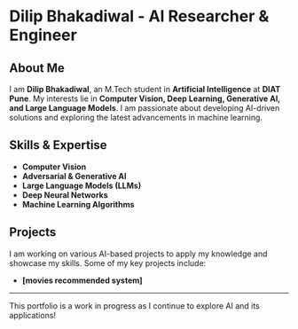 # Dilip Bhakadiwal - AI Researcher & Engineer

## About Me
I am **Dilip Bhakadiwal**, an M.Tech student in **Artificial Intelligence** at **DIAT Pune**. My interests lie in **Computer Vision, Deep Learning, Generative AI, and Large Language Models**. I am passionate about developing AI-driven solutions and exploring the latest advancements in machine learning.

## Skills & Expertise
- **Computer Vision**
- **Adversarial & Generative AI**
- **Large Language Models (LLMs)**
- **Deep Neural Networks**
- **Machine Learning Algorithms**

## Projects
I am working on various AI-based projects to apply my knowledge and showcase my skills. Some of my key projects include:
- **[movies recommended system]**

---

This portfolio is a work in progress as I continue to explore AI and its applications!
